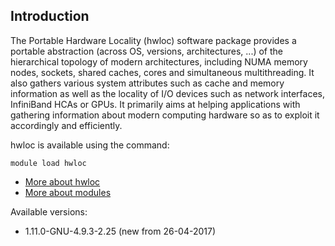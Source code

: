 ## Introduction
The Portable Hardware Locality (hwloc) software package provides a portable abstraction (across OS, versions, architectures, ...) of the hierarchical topology of modern architectures, including NUMA memory nodes, sockets, shared caches, cores and simultaneous multithreading. It also gathers various system attributes such as cache and memory information as well as the locality of I/O devices such as network interfaces, InfiniBand HCAs or GPUs. It primarily aims at helping applications with gathering information about modern computing hardware so as to exploit it accordingly and efficiently. 

hwloc is available using the command:

```
module load hwloc
```

* [More about hwloc](http://www.open-mpi.org/projects/hwloc/)
* [More about modules](Local:/systems/lisa/software/modules)

Available versions:

* 1.11.0-GNU-4.9.3-2.25 (new from 26-04-2017)